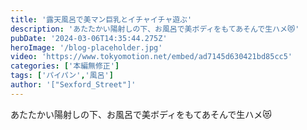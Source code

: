 ```yaml
---
title: '露天風呂で美マン巨乳とイチャイチャ遊ぶ'
description: 'あたたかい陽射しの下、お風呂で美ボディをもてあそんで生ハメ😻'
pubDate: '2024-03-06T14:35:44.275Z'
heroImage: '/blog-placeholder.jpg'
video: 'https://www.tokyomotion.net/embed/ad7145d630421bd85cc5'
categories: ['本編無修正']
tags: ['パイパン','風呂']
author: '["Sexford_Street"]'
---
```


あたたかい陽射しの下、お風呂で美ボディをもてあそんで生ハメ😻




